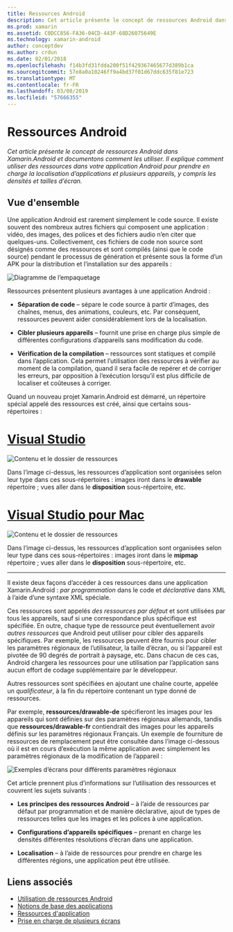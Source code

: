 ```yaml
---
title: Ressources Android
description: Cet article présente le concept de ressources Android dans Xamarin.Android et documentons comment les utiliser. Il explique comment utiliser des ressources dans votre application Android pour prendre en charge la localisation d’applications et plusieurs appareils, y compris les densités et tailles d’écran.
ms.prod: xamarin
ms.assetid: C0DCC856-FA36-04CD-443F-68D26075649E
ms.technology: xamarin-android
author: conceptdev
ms.author: crdun
ms.date: 02/01/2018
ms.openlocfilehash: f14b3fd31fdda200f51f429367465677d389b1ca
ms.sourcegitcommit: 57e8a0a10246ff9a4bd37f01d67ddc635f81e723
ms.translationtype: MT
ms.contentlocale: fr-FR
ms.lasthandoff: 03/08/2019
ms.locfileid: "57666355"
---
```

# <a name="android-resources"></a>Ressources Android

_Cet article présente le concept de ressources Android dans Xamarin.Android et documentons comment les utiliser. Il explique comment utiliser des ressources dans votre application Android pour prendre en charge la localisation d’applications et plusieurs appareils, y compris les densités et tailles d’écran._


## <a name="overview"></a>Vue d'ensemble

Une application Android est rarement simplement le code source. Il existe souvent des nombreux autres fichiers qui composent une application : vidéo, des images, des polices et des fichiers audio n’en citer que quelques-uns. Collectivement, ces fichiers de code non source sont désignés comme des ressources et sont compilés (ainsi que le code source) pendant le processus de génération et présente sous la forme d’un APK pour la distribution et l’installation sur des appareils :

![Diagramme de l’empaquetage](images/packaging-diagram.png)

Ressources présentent plusieurs avantages à une application Android :

-  **Séparation de code** &ndash; sépare le code source à partir d’images, des chaînes, menus, des animations, couleurs, etc. Par conséquent, ressources peuvent aider considérablement lors de la localisation.

-  **Cibler plusieurs appareils** &ndash; fournit une prise en charge plus simple de différentes configurations d’appareils sans modification du code.

-  **Vérification de la compilation** &ndash; ressources sont statiques et compilé dans l’application. Cela permet l’utilisation des ressources à vérifier au moment de la compilation, quand il sera facile de repérer et de corriger les erreurs, par opposition à l’exécution lorsqu’il est plus difficile de localiser et coûteuses à corriger.

Quand un nouveau projet Xamarin.Android est démarré, un répertoire spécial appelé des ressources est créé, ainsi que certains sous-répertoires :

# <a name="visual-studiotabwindows"></a>[Visual Studio](#tab/windows)

![Contenu et le dossier de ressources](images/resources-folder-vs.png)

Dans l’image ci-dessus, les ressources d’application sont organisées selon leur type dans ces sous-répertoires : images iront dans le **drawable** répertoire ; vues aller dans le **disposition** sous-répertoire, etc.
 
# <a name="visual-studio-for-mactabmacos"></a>[Visual Studio pour Mac](#tab/macos)

![Contenu et le dossier de ressources](images/resources-folder-xs.png)

Dans l’image ci-dessus, les ressources d’application sont organisées selon leur type dans ces sous-répertoires : images iront dans le **mipmap** répertoire ; vues aller dans le **disposition** sous-répertoire, etc.
 
-----

Il existe deux façons d’accéder à ces ressources dans une application Xamarin.Android : *par programmation* dans le code et *déclarative* dans XML à l’aide d’une syntaxe XML spéciale.

Ces ressources sont appelés *des ressources par défaut* et sont utilisées par tous les appareils, sauf si une correspondance plus spécifique est spécifiée. En outre, chaque type de ressource peut éventuellement avoir *autres ressources* que Android peut utiliser pour cibler des appareils spécifiques. Par exemple, les ressources peuvent être fournis pour cibler les paramètres régionaux de l’utilisateur, la taille d’écran, ou si l’appareil est pivotée de 90 degrés de portrait à paysage, etc. Dans chacun de ces cas, Android chargera les ressources pour une utilisation par l’application sans aucun effort de codage supplémentaire par le développeur.

Autres ressources sont spécifiées en ajoutant une chaîne courte, appelée un *qualificateur*, à la fin du répertoire contenant un type donné de ressources.

Par exemple, **ressources/drawable-de** spécifieront les images pour les appareils qui sont définies sur des paramètres régionaux allemands, tandis que **ressources/drawable-fr** contiendrait des images pour les appareils définis sur les paramètres régionaux Français. Un exemple de fourniture de ressources de remplacement peut être consultée dans l’image ci-dessous où il est en cours d’exécution la même application avec simplement les paramètres régionaux de la modification de l’appareil :

![Exemples d’écrans pour différents paramètres régionaux](images/localized-screenshots.png)

Cet article prennent plus d’informations sur l’utilisation des ressources et couvrent les sujets suivants :

-  **Les principes des ressources Android** &ndash; à l’aide de ressources par défaut par programmation et de manière déclarative, ajout de types de ressources telles que les images et les polices à une application.

-  **Configurations d’appareils spécifiques** &ndash; prenant en charge les densités différentes résolutions d’écran dans une application.

-  **Localisation** &ndash; à l’aide de ressources pour prendre en charge les différentes régions, une application peut être utilisée.


## <a name="related-links"></a>Liens associés

- [Utilisation de ressources Android](~/android/app-fundamentals/resources-in-android/android-assets.md)
- [Notions de base des applications](https://developer.android.com/guide/topics/fundamentals.html)
- [Ressources d'application](https://developer.android.com/guide/topics/resources/index.html)
- [Prise en charge de plusieurs écrans](https://developer.android.com/guide/practices/screens_support.html)
